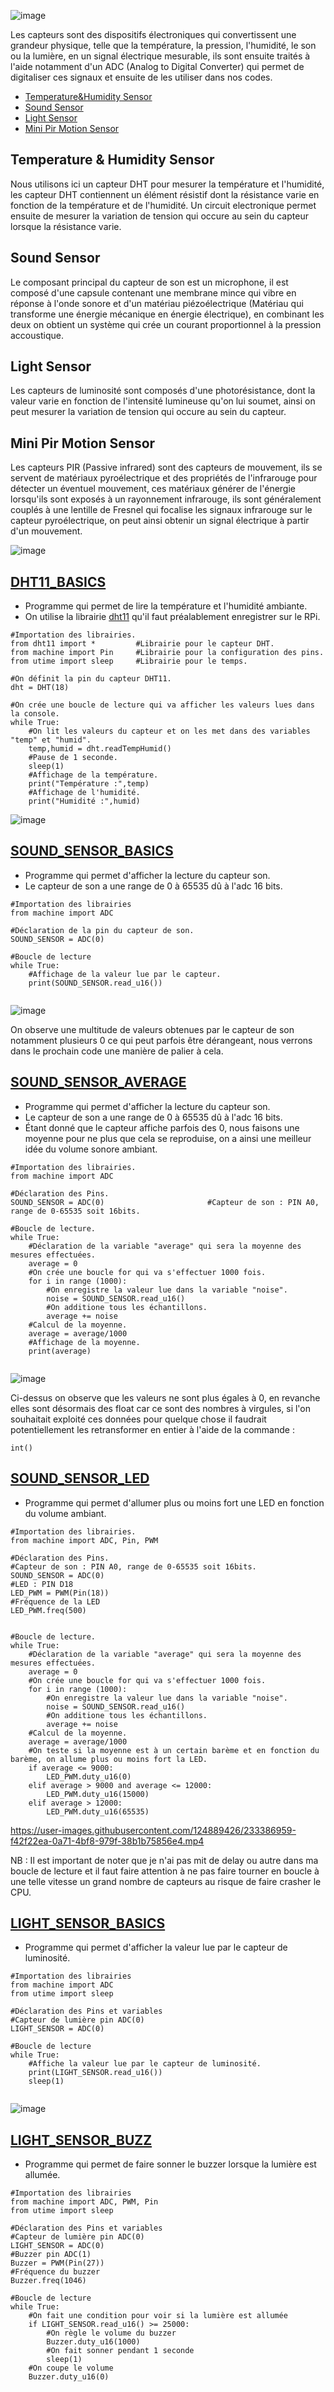![image](https://user-images.githubusercontent.com/124889426/230333423-8adeddd6-d5fe-4f2d-a4d0-728cf1177dbc.png)

Les capteurs sont des dispositifs électroniques qui convertissent une grandeur physique, telle que la température, la pression, l'humidité, le son ou la lumière, en un signal électrique mesurable, ils sont ensuite traités à l'aide notamment d'un ADC (Analog to Digital Converter) qui permet de digitaliser ces signaux et ensuite de les utiliser dans nos codes.

- [Temperature&Humidity Sensor](https://wiki.seeedstudio.com/Grove-TemperatureAndHumidity_Sensor/)
- [Sound Sensor](https://wiki.seeedstudio.com/Grove-Sound_Sensor/#docusaurus_skipToContent_fallback)
- [Light Sensor](https://wiki.seeedstudio.com/Grove-Light_Sensor/#docusaurus_skipToContent_fallback)
- [Mini Pir Motion Sensor](https://www.seeedstudio.com/Grove-mini-PIR-motion-sensor-p-2930.html)

## Temperature & Humidity Sensor

Nous utilisons ici un capteur DHT pour mesurer la température et l'humidité, les capteur DHT contiennent un élément résistif dont la résistance varie en fonction de la température et de l'humidité. Un circuit electronique permet ensuite de mesurer la variation de tension qui occure au sein du capteur lorsque la résistance varie.

## Sound Sensor

Le composant principal du capteur de son est un microphone, il est composé d'une capsule contenant une membrane mince qui vibre en réponse à l'onde sonore et d'un matériau piézoélectrique (Matériau qui transforme une énergie mécanique en énergie électrique), en combinant les deux on obtient un système qui crée un courant proportionnel à la pression accoustique.

## Light Sensor

Les capteurs de luminosité sont composés d'une photorésistance, dont la valeur varie en fonction de l'intensité lumineuse qu'on lui soumet, ainsi on peut mesurer la variation de tension qui occure au sein du capteur.

## Mini Pir Motion Sensor

Les capteurs PIR (Passive infrared) sont des capteurs de mouvement, ils se servent de matériaux pyroélectrique et des propriétés de l'infrarouge pour détecter un éventuel mouvement, ces matériaux générer de l'énergie lorsqu'ils sont exposés à un rayonnement infrarouge, ils sont généralement couplés à une lentille de Fresnel qui focalise les signaux infrarouge sur le capteur pyroélectrique, on peut ainsi obtenir un signal électrique à partir d'un mouvement.

![image](https://user-images.githubusercontent.com/124889426/230343354-06b4592c-f70e-4b84-87f5-0a704e9b1de1.png)

## [DHT11_BASICS](DHT11_Basics.py)

- Programme qui permet de lire la température et l'humidité ambiante.
- On utilise la librairie [dht11](https://github.com/TinkerGen/Pico-micropython/blob/master/dht11.py) qu'il faut préalablement enregistrer sur le RPi.

```
#Importation des librairies.
from dht11 import *         #Librairie pour le capteur DHT.
from machine import Pin     #Librairie pour la configuration des pins.
from utime import sleep     #Librairie pour le temps.

#On définit la pin du capteur DHT11.
dht = DHT(18)

#On crée une boucle de lecture qui va afficher les valeurs lues dans la console.
while True:
    #On lit les valeurs du capteur et on les met dans des variables "temp" et "humid".
    temp,humid = dht.readTempHumid()
    #Pause de 1 seconde.
    sleep(1)
    #Affichage de la température.
    print("Température :",temp)
    #Affichage de l'humidité.
    print("Humidité :",humid)
```

![image](https://user-images.githubusercontent.com/124889426/230345274-1d18e5b8-6a4d-480f-a1b9-890534b72dab.png)

## [SOUND_SENSOR_BASICS](SOUND_SENSOR_BASICS.py)

- Programme qui permet d'afficher la lecture du capteur son.
- Le capteur de son a une range de 0 à 65535 dû à l'adc 16 bits.

```
#Importation des librairies
from machine import ADC

#Déclaration de la pin du capteur de son.
SOUND_SENSOR = ADC(0)

#Boucle de lecture
while True:
    #Affichage de la valeur lue par le capteur.
    print(SOUND_SENSOR.read_u16())
    
```

![image](https://user-images.githubusercontent.com/124889426/233376720-f6a0c6f0-cf79-4c3c-9075-4d1a6dda9fd8.png)

On observe une multitude de valeurs obtenues par le capteur de son notamment plusieurs 0 ce qui peut parfois être dérangeant, nous verrons dans le prochain code une manière de palier à cela.

## [SOUND_SENSOR_AVERAGE](SOUND_SENSOR_AVERAGE.py)

- Programme qui permet d'afficher la lecture du capteur son.
- Le capteur de son a une range de 0 à 65535 dû à l'adc 16 bits.
- Étant donné que le capteur affiche parfois des 0, nous faisons une moyenne pour ne plus que cela se reproduise, on a ainsi une meilleur idée du volume sonore ambiant.

```
#Importation des librairies.
from machine import ADC

#Déclaration des Pins.
SOUND_SENSOR = ADC(0)						#Capteur de son : PIN A0, range de 0-65535 soit 16bits.

#Boucle de lecture.
while True:
    #Déclaration de la variable "average" qui sera la moyenne des mesures effectuées.
    average = 0
    #On crée une boucle for qui va s'effectuer 1000 fois.
    for i in range (1000):
        #On enregistre la valeur lue dans la variable "noise".
        noise = SOUND_SENSOR.read_u16()
        #On additione tous les échantillons.
        average += noise
    #Calcul de la moyenne.
    average = average/1000
    #Affichage de la moyenne.
    print(average)
    
```

![image](https://user-images.githubusercontent.com/124889426/233379034-073fca0f-15a9-4d19-827b-05a53f53573f.png)

Ci-dessus on observe que les valeurs ne sont plus égales à 0, en revanche elles sont désormais des float car ce sont des nombres à virgules, si l'on souhaitait exploité ces données pour quelque chose il faudrait potentiellement les retransformer en entier à l'aide de la commande :

```int()```

## [SOUND_SENSOR_LED](SOUND_SENSOR_LED.py)

- Programme qui permet d'allumer plus ou  moins fort une LED en fonction du volume ambiant.

```
#Importation des librairies.
from machine import ADC, Pin, PWM

#Déclaration des Pins.
#Capteur de son : PIN A0, range de 0-65535 soit 16bits.
SOUND_SENSOR = ADC(0)
#LED : PIN D18
LED_PWM = PWM(Pin(18))
#Fréquence de la LED
LED_PWM.freq(500)


#Boucle de lecture.
while True:
    #Déclaration de la variable "average" qui sera la moyenne des mesures effectuées.
    average = 0
    #On crée une boucle for qui va s'effectuer 1000 fois.
    for i in range (1000):
        #On enregistre la valeur lue dans la variable "noise".
        noise = SOUND_SENSOR.read_u16()
        #On additione tous les échantillons.
        average += noise
    #Calcul de la moyenne.
    average = average/1000
    #On teste si la moyenne est à un certain barème et en fonction du barème, on allume plus ou moins fort la LED.
    if average <= 9000:
        LED_PWM.duty_u16(0)
    elif average > 9000 and average <= 12000:
        LED_PWM.duty_u16(15000)
    elif average > 12000:
        LED_PWM.duty_u16(65535)
```

https://user-images.githubusercontent.com/124889426/233386959-f42f22ea-0a71-4bf8-979f-38b1b75856e4.mp4

NB : Il est important de noter que je n'ai pas mit de delay ou autre dans ma boucle de lecture et il faut faire attention à ne pas faire tourner en boucle à une telle vitesse un grand nombre de capteurs au risque de faire crasher le CPU.

## [LIGHT_SENSOR_BASICS](LIGHT_SENSOR_BASICS.py)

- Programme qui permet d'afficher la valeur lue par le capteur de luminosité.

```
#Importation des librairies
from machine import ADC
from utime import sleep

#Déclaration des Pins et variables
#Capteur de lumière pin ADC(0)
LIGHT_SENSOR = ADC(0)

#Boucle de lecture
while True:
    #Affiche la valeur lue par le capteur de luminosité.
    print(LIGHT_SENSOR.read_u16())
    sleep(1)
    
```

![image](https://user-images.githubusercontent.com/124889426/233390227-3d566af0-1b36-4a1e-91eb-71b235fddfeb.png)

## [LIGHT_SENSOR_BUZZ](LIGHT_SENSOR_BUZZ.py)

- Programme qui permet de faire sonner le buzzer lorsque la lumière est allumée.

```
#Importation des librairies
from machine import ADC, PWM, Pin
from utime import sleep

#Déclaration des Pins et variables
#Capteur de lumière pin ADC(0)
LIGHT_SENSOR = ADC(0)
#Buzzer pin ADC(1)
Buzzer = PWM(Pin(27))
#Fréquence du buzzer
Buzzer.freq(1046)

#Boucle de lecture
while True:
    #On fait une condition pour voir si la lumière est allumée
    if LIGHT_SENSOR.read_u16() >= 25000:
        #On règle le volume du buzzer
        Buzzer.duty_u16(1000)
        #On fait sonner pendant 1 seconde
        sleep(1)
    #On coupe le volume
    Buzzer.duty_u16(0)
```
